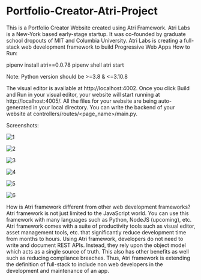 # Portfolio-Creator-Atri-Project
This is a Portfolio Creator Website created using Atri Framework. Atri Labs is a New-York based early-stage startup. It was co-founded by graduate school dropouts of MIT and Columbia University. Atri Labs is creating a full-stack web development framework to build Progressive Web Apps
How to Run:

pipenv install atri==0.0.78
pipenv shell
atri start

Note: Python version should be >=3.8 & <=3.10.8

The visual editor is available at http://localhost:4002.
Once you click Build and Run in your visual editor, your website will start running at http://localhost:4005/.
All the files for your website are being auto-generated in your local directory.
You can write the backend of your website at controllers/routes/<page_name>/main.py.

Screenshots: 

![1](https://user-images.githubusercontent.com/88249606/209761962-0b4893e4-0f64-4043-b5b7-2029d75afe7c.png)

![2](https://user-images.githubusercontent.com/88249606/209762048-f68f7b85-5854-47bc-bc88-28fe2083e360.png)

![3](https://user-images.githubusercontent.com/88249606/209762187-f7c1342f-456a-4074-9b12-dfe63d8fe333.png)

![4](https://user-images.githubusercontent.com/88249606/209762241-977fa0df-66c0-4b0a-b989-3a5f3bbad621.png)

![5](https://user-images.githubusercontent.com/88249606/209762486-075c5693-c565-4abe-a0fd-91098571f86b.png)

![6](https://user-images.githubusercontent.com/88249606/209762565-2bb8ef85-c755-4af7-b29c-fefef7db13f8.png)

How is Atri framework different from other web development frameworks?
Atri framework is not just limited to the JavaScript world. You can use this framework with many languages such as Python, NodeJS (upcoming), etc.
Atri framework comes with a suite of productivity tools such as visual editor, asset management tools, etc. that significantly reduce development time from months to hours.
Using Atri framework, developers do not need to write and document REST APIs. Instead, they rely upon the object model which acts as a single source of truth. This also has other benefits as well such as reducing compliance breaches.
Thus, Atri framework is extending the definition of full-stack to include non web developers in the development and maintenance of an app.
